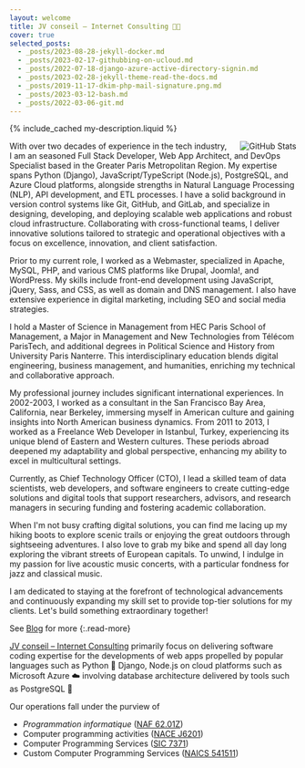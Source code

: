 ```yaml
---
layout: welcome
title: JV conseil – Internet Consulting 👨‍💻
cover: true
selected_posts:
  - _posts/2023-08-28-jekyll-docker.md
  - _posts/2023-02-17-githubbing-on-ucloud.md
  - _posts/2022-07-18-django-azure-active-directory-signin.md
  - _posts/2023-02-28-jekyll-theme-read-the-docs.md
  - _posts/2019-11-17-dkim-php-mail-signature.png.md
  - _posts/2023-03-12-bash.md
  - _posts/2022-03-06-git.md
---
```


{% include_cached my-description.liquid %}

<img src="https://github-readme-stats.vercel.app/api?username=JV-conseil&show_icons=true&theme=slateorange" alt="GitHub Stats" style="float:right; margin:0 0 0 1rem" />

With over two decades of experience in the tech industry, I am an seasoned Full Stack Developer, Web App Architect, and DevOps Specialist based in the Greater Paris Metropolitan Region. My expertise spans Python (Django), JavaScript/TypeScript (Node.js), PostgreSQL, and Azure Cloud platforms, alongside strengths in Natural Language Processing (NLP), API development, and ETL processes. I have a solid background in version control systems like Git, GitHub, and GitLab, and specialize in designing, developing, and deploying scalable web applications and robust cloud infrastructure. Collaborating with cross-functional teams, I deliver innovative solutions tailored to strategic and operational objectives with a focus on excellence, innovation, and client satisfaction.

Prior to my current role, I worked as a Webmaster, specialized in Apache, MySQL, PHP, and various CMS platforms like Drupal, Joomla!, and WordPress. My skills include front-end development using JavaScript, jQuery, Sass, and CSS, as well as domain and DNS management. I also have extensive experience in digital marketing, including SEO and social media strategies.

I hold a Master of Science in Management from HEC Paris School of Management, a Major in Management and New Technologies from Télécom ParisTech, and additional degrees in Political Science and History from University Paris Nanterre. This interdisciplinary education blends digital engineering, business management, and humanities, enriching my technical and collaborative approach.

My professional journey includes significant international experiences. In 2002-2003, I worked as a consultant in the San Francisco Bay Area, California, near Berkeley, immersing myself in American culture and gaining insights into North American business dynamics. From 2011 to 2013, I worked as a Freelance Web Developer in Istanbul, Turkey, experiencing its unique blend of Eastern and Western cultures. These periods abroad deepened my adaptability and global perspective, enhancing my ability to excel in multicultural settings.

Currently, as Chief Technology Officer (CTO), I lead a skilled team of data scientists, web developers, and software engineers to create cutting-edge solutions and digital tools that support researchers, advisors, and research managers in securing funding and fostering academic collaboration.

When I'm not busy crafting digital solutions, you can find me lacing up my hiking boots to explore scenic trails or enjoying the great outdoors through sightseeing adventures. I also love to grab my bike and spend all day long exploring the vibrant streets of European capitals. To unwind, I indulge in my passion for live acoustic music concerts, with a particular fondness for jazz and classical music.


I am dedicated to staying at the forefront of technological advancements and continuously expanding my skill set to provide top-tier solutions for my clients. Let's build something extraordinary together!

<!--
## Latest Posts
-->

<!--posts-->

See [Blog](/posts/) for more
{:.read-more}

<!-- info -->

[JV conseil – Internet Consulting](https://www.jv-conseil.net) primarily focus on delivering software coding expertise for the developments of web apps propelled by popular languages such as Python 🐍 Django, Node.js on cloud platforms such as Microsoft Azure ☁️ involving database architecture delivered by tools such as PostgreSQL 🐘

Our operations fall under the purview of

- *Programmation informatique* ([NAF 62.01Z](https://www.insee.fr/fr/metadonnees/nafr2/sousClasse/62.01Z))
- Computer programming activities ([NACE J6201](https://inspire.ec.europa.eu/codelist/EconomicActivityNACEValue/J.62.01))
- Computer Programming Services ([SIC 7371](https://www.osha.gov/sic-manual/7371))
- Custom Computer Programming Services ([NAICS 541511](https://www.census.gov/naics/?input=541511&year=2022&details=541511))

<!--

**Here are some ideas to get you started:**

🙋‍♀️ A short introduction - what is your organization all about?
🌈 Contribution guidelines - how can the community get involved?
👩‍💻 Useful resources - where can the community find your docs? Is there anything else the community should know?
🍿 Fun facts - what does your team eat for breakfast?
🧙 Remember, you can do mighty things with the power of [Markdown](https://docs.github.com/github/writing-on-github/getting-started-with-writing-and-formatting-on-github/basic-writing-and-formatting-syntax)

<p><a href="http://www.jv-conseil.net" target="_blank"><img src="https://user-images.githubusercontent.com/8126807/183259498-fc8aa360-60ed-4579-ad2b-168c5a1adc37.svg" width="500px" alt="JV CONSEIL – INTERNET CONSULTING • 2 rue de la Grande Pièce, 78860 Saint Nom-la-Bretèche, France • +33.134621723 • contact@jv-conseil.net"></a></p>

<p><a href="http://www.jv-conseil.net" target="_blank"><img alt="JV CONSEIL – INTERNET CONSULTING • 2 rue de la Grande Pièce, 78860 Saint Nom-la-Bretèche, France • +33.134621723 • contact@jv-conseil.net" src="https://sites.google.com/a/jv-conseil.net/fr/logos/JV-conseil-Internet-Consulting-www.jv-conseil.net-signature-907f14-2480x205-72dpi.svg?width=500" width="500"></a></p>

<p><a href="http://www.jv-conseil.net" target="_blank"><img alt="JV CONSEIL – INTERNET CONSULTING • 2 rue de la Grande Pièce, 78860 Saint Nom-la-Bretèche, France • +33.134621723 • contact@jv-conseil.net" src="https://cdn.jv-conseil.net/_/JV-conseil-Internet-Consulting-www.jv-conseil.net-signature-907f14-2480x205-72dpi.svg" width="500"></a></p>

<p><a href="http://www.jv-conseil.net" target="_blank"><img alt="JV CONSEIL – INTERNET CONSULTING • 2 rue de la Grande Pièce, 78860 Saint Nom-la-Bretèche, France • +33.134621723 • contact@jv-conseil.net" src="https://user-images.githubusercontent.com/8126807/184917005-42e9ba53-67fd-4fbc-a3ec-2c4212645907.png" width="500"></a></p>
-->
